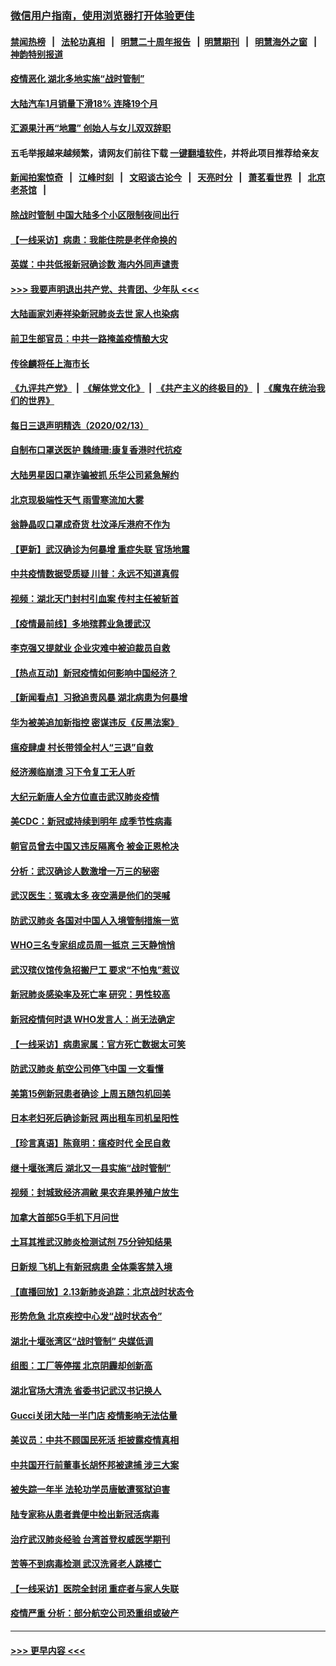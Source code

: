 ### [微信用户指南，使用浏览器打开体验更佳](https://github.com/gfw-breaker/banned-news1/blob/master/indexes/wechat-guide.md?t=0)
#### [禁闻热榜](热点新闻.md?t=0)  &nbsp;&nbsp;|&nbsp;&nbsp; [法轮功真相](https://github.com/gfw-breaker/truth/blob/master/README.md?t=0) &nbsp;&nbsp;|&nbsp;&nbsp; [明慧二十周年报告](https://github.com/gfw-breaker/mh-reports/blob/master/README.md?t=0) &nbsp;&nbsp;|&nbsp;&nbsp;[明慧期刊](https://github.com/gfw-breaker/mh-qikan) &nbsp;&nbsp;|&nbsp;&nbsp; [明慧海外之窗](https://github.com/gfw-breaker/mh-news/blob/master/README.md?t=0) &nbsp;&nbsp;|&nbsp;&nbsp; [神韵特别报道](https://github.com/gfw-breaker/mh-news/blob/master/shenyun.md?t=0)
#### [疫情恶化 湖北多地实施“战时管制”](../pages/nsc413/n11868179.md?t=02141455) 
#### [大陆汽车1月销量下滑18% 连降19个月](../pages/nsc413/n11867516.md?t=02141455) 
#### [汇源果汁再“地震” 创始人与女儿双双辞职](../pages/nsc413/n11867908.md?t=02141455) 
#### 五毛举报越来越频繁，请网友们前往下载 [一键翻墙软件](https://github.com/gfw-breaker/ssr-accounts)，并将此项目推荐给亲友
#### [新闻拍案惊奇](https://github.com/gfw-breaker/banned-news1/blob/master/pages/link4.md) &nbsp;&nbsp;|&nbsp;&nbsp; [江峰时刻](https://github.com/gfw-breaker/banned-news1/blob/master/pages/link4.md) &nbsp;&nbsp;|&nbsp;&nbsp; [文昭谈古论今](https://github.com/gfw-breaker/banned-news1/blob/master/pages/link4.md) &nbsp;&nbsp;|&nbsp;&nbsp; [天亮时分](https://github.com/gfw-breaker/banned-news1/blob/master/pages/link4.md) &nbsp;&nbsp;|&nbsp;&nbsp; [萧茗看世界](https://github.com/gfw-breaker/banned-news1/blob/master/pages/link4.md) &nbsp;&nbsp;|&nbsp;&nbsp; [北京老茶馆](https://github.com/gfw-breaker/banned-news1/blob/master/pages/link4.md) &nbsp;&nbsp;|&nbsp;&nbsp; 
#### [除战时管制 中国大陆多个小区限制夜间出行](../pages/nsc413/n11867833.md?t=02141455) 
#### [【一线采访】病患：我能住院是老伴命换的](../pages/nsc413/n11867769.md?t=02141455) 
#### [英媒：中共低报新冠确诊数 海内外同声谴责](../pages/nsc413/n11867421.md?t=02141455) 
#### [>>> 我要声明退出共产党、共青团、少年队 <<<](https://github.com/begood0513/goodnews/blob/master/quit/letter.md) 
#### [大陆画家刘寿祥染新冠肺炎去世 家人也染病](../pages/nsc413/n11867813.md?t=02141455) 
#### [前卫生部官员：中共一路掩盖疫情酿大灾](../pages/nsc413/n11867590.md?t=02141455) 
#### [传徐麟将任上海市长](../pages/nsc413/n11867709.md?t=02141455) 
#### [《九评共产党》](https://github.com/begood0513/9ping.md/blob/master/README.md) &nbsp;|&nbsp; [《解体党文化》](../../../../jtdwh.md/blob/master/README.md)  &nbsp;|&nbsp; [《共产主义的终极目的》](../../../../gczydzjmd.md/blob/master/README.md) &nbsp;|&nbsp; [《魔鬼在统治我们的世界》](../../../../mgztzwmdsj.md/blob/master/README.md) 
#### [每日三退声明精选（2020/02/13）](../pages/nsc413/n11867712.md?t=02141455) 
#### [自制布口罩送医护 魏绮珊:康复香港时代抗疫](../pages/nsc413/n11867481.md?t=02141455) 
#### [大陆男星因口罩诈骗被抓 乐华公司紧急解约](../pages/nsc413/n11867354.md?t=02141455) 
#### [北京现极端性天气 雨雪寒流加大雾](../pages/nsc413/n11867619.md?t=02141455) 
#### [翁静晶叹口罩成奇货 杜汶泽斥港府不作为](../pages/nsc413/n11867016.md?t=02141455) 
#### [【更新】武汉确诊为何暴增 重症失联 官场地震](../pages/nsc413/n11801312.md?t=02141455) 
#### [中共疫情数据受质疑 川普：永远不知道真假](../pages/nsc413/n11867195.md?t=02141455) 
#### [视频：湖北天门封村引血案 传村主任被斩首](../pages/nsc413/n11867382.md?t=02141455) 
#### [【疫情最前线】多地殡葬业急援武汉](../pages/nsc413/n11866914.md?t=02141455) 
#### [李克强又提就业 企业灾难中被迫裁员自救](../pages/nsc413/n11867323.md?t=02141455) 
#### [【热点互动】新冠疫情如何影响中国经济？](../pages/nsc413/n11867208.md?t=02141455) 
#### [【新闻看点】习掀追责风暴 湖北病患为何暴增](../pages/nsc413/n11867035.md?t=02141455) 
#### [华为被美追加新指控 密谋违反《反黑法案》](../pages/nsc413/n11867191.md?t=02141455) 
#### [瘟疫肆虐 村长带领全村人“三退”自救](../pages/nsc413/n11861714.md?t=02141455) 
#### [经济濒临崩溃 习下令复工无人听](../pages/nsc413/n11867269.md?t=02141455) 
#### [大纪元新唐人全方位直击武汉肺炎疫情](../pages/nsc413/n11859405.md?t=02141455) 
#### [美CDC：新冠或持续到明年 成季节性病毒](../pages/nsc413/n11867279.md?t=02141455) 
#### [朝官员曾去中国又违反隔离令 被金正恩枪决](../pages/nsc413/n11867087.md?t=02141455) 
#### [分析：武汉确诊人数激增一万三的秘密](../pages/nsc413/n11866187.md?t=02141455) 
#### [武汉医生：冤魂太多 夜空满是他们的哭喊](../pages/nsc413/n11867107.md?t=02141455) 
#### [防武汉肺炎 各国对中国人入境管制措施一览](../pages/nsc413/n11838726.md?t=02141455) 
#### [WHO三名专家组成员周一抵京 三天静悄悄](../pages/nsc413/n11866947.md?t=02141455) 
#### [武汉殡仪馆传急招搬尸工 要求“不怕鬼”惹议](../pages/nsc413/n11866834.md?t=02141455) 
#### [新冠肺炎感染率及死亡率 研究：男性较高](../pages/nsc413/n11866956.md?t=02141455) 
#### [新冠疫情何时退 WHO发言人：尚无法确定](../pages/nsc413/n11866864.md?t=02141455) 
#### [【一线采访】病患家属：官方死亡数据太可笑](../pages/nsc413/n11866840.md?t=02141455) 
#### [防武汉肺炎 航空公司停飞中国 一文看懂](../pages/nsc413/n11866800.md?t=02141455) 
#### [美第15例新冠患者确诊 上周五随包机回美](../pages/nsc413/n11866852.md?t=02141455) 
#### [日本老妇死后确诊新冠 两出租车司机呈阳性](../pages/nsc413/n11866755.md?t=02141455) 
#### [【珍言真语】陈竟明：瘟疫时代 全民自救](../pages/nsc413/n11866765.md?t=02141455) 
#### [继十堰张湾后 湖北又一县实施“战时管制”](../pages/nsc413/n11866748.md?t=02141455) 
#### [视频：封城致经济凋敝 果农弃果养殖户放生](../pages/nsc413/n11866120.md?t=02141455) 
#### [加拿大首部5G手机下月问世](../pages/nsc413/n11864631.md?t=02141455) 
#### [土耳其推武汉肺炎检测试剂 75分钟知结果](../pages/nsc413/n11866520.md?t=02141455) 
#### [日新规 飞机上有新冠病患 全体乘客禁入境](../pages/nsc413/n11866233.md?t=02141455) 
#### [【直播回放】2.13新肺炎追踪：北京战时状态令](../pages/nsc413/n11866261.md?t=02141455) 
#### [形势危急 北京疾控中心发“战时状态令”](../pages/nsc413/n11866362.md?t=02141455) 
#### [湖北十堰张湾区“战时管制” 央媒低调](../pages/nsc413/n11866013.md?t=02141455) 
#### [组图：工厂等停摆 北京阴霾却创新高](../pages/nsc413/n11865856.md?t=02141455) 
#### [湖北官场大清洗 省委书记武汉书记换人](../pages/nsc413/n11865112.md?t=02141455) 
#### [Gucci关闭大陆一半门店 疫情影响无法估量](../pages/nsc413/n11865799.md?t=02141455) 
#### [美议员：中共不顾国民死活 拒披露疫情真相](../pages/nsc413/n11866147.md?t=02141455) 
#### [中共国开行前董事长胡怀邦被逮捕 涉三大案](../pages/nsc413/n11865943.md?t=02141455) 
#### [被失踪一年半 法轮功学员唐敏遭冤狱迫害](../pages/nsc413/n11863707.md?t=02141455) 
#### [陆专家称从患者粪便中检出新冠活病毒](../pages/nsc413/n11865858.md?t=02141455) 
#### [治疗武汉肺炎经验 台湾首登权威医学期刊](../pages/nsc413/n11865669.md?t=02141455) 
#### [苦等不到病毒检测 武汉洗肾老人跳楼亡](../pages/nsc413/n11866020.md?t=02141455) 
#### [【一线采访】医院全封闭 重症者与家人失联](../pages/nsc413/n11864778.md?t=02141455) 
#### [疫情严重 分析：部分航空公司恐重组或破产](../pages/nsc413/n11865138.md?t=02141455) 

----
#### [ >>> 更早内容 <<< ](../indexes/nsc413-earlier.md)
